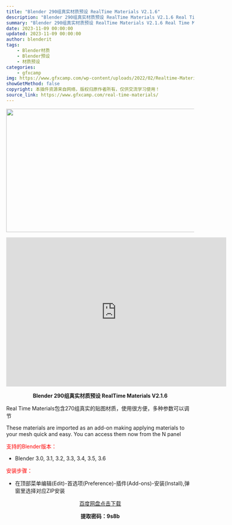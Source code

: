 ```yaml
---
title: "Blender 290组真实材质预设 RealTime Materials V2.1.6"
description: "Blender 290组真实材质预设 RealTime Materials V2.1.6 Real Time Materials包含270组真实的贴图材质，使用很方便，多种参数可以调节 These m..."
summary: "Blender 290组真实材质预设 RealTime Materials V2.1.6 Real Time Materials包含270组真实的贴图材质，使用很方便，多种参数可以调节 These m..."
date: 2023-11-09 00:00:00
updated: 2023-11-09 00:00:00
author: blenderit
tags: 
    - Blender材质
    - Blender预设
    - 材质预设
categories:
    - gfxcamp
img: https://www.gfxcamp.com/wp-content/uploads/2022/02/Realtime-Materials.jpg
showGetMethod: false
copyright: 本插件资源来自网络，版权归原作者所有，仅供交流学习使用！
source_link: https://www.gfxcamp.com/real-time-materials/
---
```

<div><p><img decoding="async" class="aligncenter size-full wp-image-106350" src="https://www.gfxcamp.com/wp-content/uploads/2022/02/Realtime-Materials.jpg" data-src="https://www.gfxcamp.com/wp-content/uploads/2022/02/Realtime-Materials.jpg" alt="" width="590" height="331" data-srcset="https://www.gfxcamp.com/wp-content/uploads/2022/02/Realtime-Materials.jpg 590w, https://www.gfxcamp.com/wp-content/uploads/2022/02/Realtime-Materials-150x84.jpg 150w" data-sizes="(max-width: 590px) 100vw, 590px"></p><p style="text-align: center;"><iframe loading="lazy" src="https://player.youku.com/embed/XNTg5NzQwNDA4OA==" width="590" height="400" frameborder="0" allowfullscreen="allowfullscreen" data-mce-fragment="1"></iframe></p><p style="text-align: center;"><strong>Blender 290组真实材质预设 RealTime Materials V2.1.6</strong></p><p>Real Time Materials包含270组真实的贴图材质，使用很方便，多种参数可以调节</p><p>These materials are imported as an add-on making applying materials to your mesh quick and easy. You can access them now from the N panel</p><p style="text-align: left;"><span style="color: #ff0000;">支持的Blender版本：</span></p><ul>
<li style="text-align: left;">Blender 3.0, 3.1, 3.2, 3.3, 3.4, 3.5, 3.6</li>
</ul><p style="text-align: left;"><span style="color: #ff0000;">安装步骤：</span></p><ul>
<li>在顶部菜单编辑(Edit)-首选项(Preference)-插件(Add-ons)-安装(Install),弹窗里选择对应ZIP安装</li>
</ul><p style="text-align: center;"><a class="maxbutton-3 maxbutton maxbutton-baidu" target="_blank" rel="noopener" href="https://pan.baidu.com/s/1FTave_Lay7s1aLdcLPC3nA?pwd=9s8b"><span class="mb-text">百度网盘点击下载</span></a></p><p style="text-align: center;"><strong>提取密码：9s8b</strong></p></div>